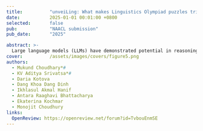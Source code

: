 ```yaml
---
title:          "unveiLing: What makes Linguistics Olympiad puzzles tricky for LLMs?"
date:           2025-01-01 00:01:00 +0800
selected:       false
pub:            "NAACL submission"
pub_date:       "2025"

abstract: >-
  Large language models (LLMs) have demonstrated potential in reasoning tasks, but their performance on linguistics puzzles remains consistently poor. These puzzles, often derived from Linguistics Olympiad contests, provide a minimal contamination environment to assess LLMs' linguistic reasoning abilities across low-resource languages. In this work, we analyze 629 problems across 41 low-resource languages by labeling each with fine-grained linguistic and meta-linguistic features. Our analysis reveals that LLMs struggle with puzzles involving high morphological complexity and unequal representation of linguistic phenomena while handling syntactic complexity relatively well. We also find that most models tend to perform better on puzzles involving linguistic features present in English. These findings can offer insights into the challenges LLMs face in multilingual and sparse data settings and suggest improvements for future dataset and benchmark design in the domain.
cover:          /assets/images/covers/figure5.png
authors:
  - Mukund Choudhary*#
  - KV Aditya Srivatsa*#
  - Daria Kotova
  - Dang Khoa Dang Dinh
  - Ikhlasul Akmal Hanif
  - Antara Raaghavi Bhattacharya
  - Ekaterina Kochmar
  - Monojit Choudhury
links:
  OpenReview: https://openreview.net/forum?id=TvbouEnmSE
---
```

